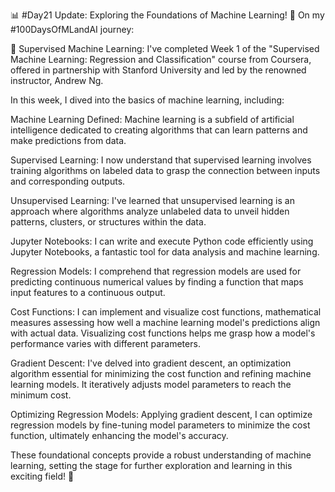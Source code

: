 📊 #Day21 Update: Exploring the Foundations of Machine Learning! 🧠
On my #100DaysOfMLandAI journey:

🤖 Supervised Machine Learning: I've completed Week 1 of the "Supervised Machine Learning: Regression and Classification" course from Coursera, offered in partnership with Stanford University and led by the renowned instructor, Andrew Ng.

In this week, I dived into the basics of machine learning, including:

Machine Learning Defined: Machine learning is a subfield of artificial intelligence dedicated to creating algorithms that can learn patterns and make predictions from data.

Supervised Learning: I now understand that supervised learning involves training algorithms on labeled data to grasp the connection between inputs and corresponding outputs.

Unsupervised Learning: I've learned that unsupervised learning is an approach where algorithms analyze unlabeled data to unveil hidden patterns, clusters, or structures within the data.

Jupyter Notebooks: I can write and execute Python code efficiently using Jupyter Notebooks, a fantastic tool for data analysis and machine learning.

Regression Models: I comprehend that regression models are used for predicting continuous numerical values by finding a function that maps input features to a continuous output.

Cost Functions: I can implement and visualize cost functions, mathematical measures assessing how well a machine learning model's predictions align with actual data. Visualizing cost functions helps me grasp how a model's performance varies with different parameters.

Gradient Descent: I've delved into gradient descent, an optimization algorithm essential for minimizing the cost function and refining machine learning models. It iteratively adjusts model parameters to reach the minimum cost.

Optimizing Regression Models: Applying gradient descent, I can optimize regression models by fine-tuning model parameters to minimize the cost function, ultimately enhancing the model's accuracy.

These foundational concepts provide a robust understanding of machine learning, setting the stage for further exploration and learning in this exciting field! 🚀
